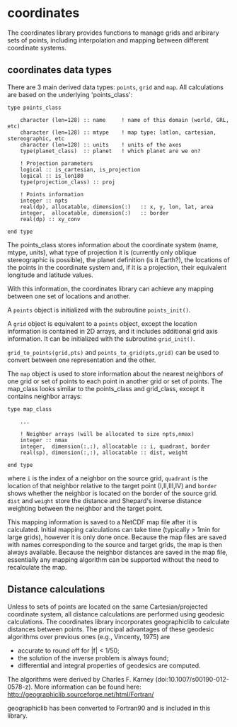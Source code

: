 
# coordinates

The coordinates library provides functions to manage grids
and aribirary sets of points, including interpolation and mapping
between different coordinate systems.

## coordinates data types

There are 3 main derived data types: `points`, `grid` and `map`. All
calculations are based on the underlying 'points_class':

    type points_class

        character (len=128) :: name     ! name of this domain (world, GRL, etc)
        character (len=128) :: mtype    ! map type: latlon, cartesian, stereographic, etc
        character (len=128) :: units    ! units of the axes
        type(planet_class)  :: planet   ! which planet are we on?

        ! Projection parameters
        logical :: is_cartesian, is_projection
        logical :: is_lon180
        type(projection_class) :: proj

        ! Points information
        integer :: npts
        real(dp), allocatable, dimension(:)   :: x, y, lon, lat, area
        integer,  allocatable, dimension(:)   :: border
        real(dp) :: xy_conv

    end type


The points_class stores information about the coordinate system (name, mtype, units),
what type of projection it is (currently only oblique stereographic is possible),
the planet definition (is it Earth?), the locations of the points in the coordinate system
and, if it is a projection, their equivalent longitude and latitude values.

With this information, the coordinates library can achieve any mapping between
one set of locations and another.

A `points` object is initialized with the subroutine `points_init()`.

A `grid` object is equivalent to a `points` object, except the location information
is contained in 2D arrays, and it includes additional grid axis information. It can
be initialized with the subroutine `grid_init()`.

`grid_to_points(grid,pts)` and `points_to_grid(pts,grid)` can be used to convert
between one representation and the other.

The `map` object is used to store information about the nearest neighbors of one
grid or set of points to each point in another grid or set of points. The map_class
looks similar to the points_class and grid_class, except it contains neighbor arrays:

    type map_class

        ...

        ! Neighbor arrays (will be allocated to size npts,nmax)
        integer :: nmax
        integer,  dimension(:,:), allocatable :: i, quadrant, border
        real(sp), dimension(:,:), allocatable :: dist, weight

    end type

where `i` is the index of a neighbor on the source grid, `quadrant` is the location
of that neighbor relative to the target point (I,II,III,IV) and `border` shows whether
the neighbor is located on the border of the source grid. `dist` and `weight` store
the distance and Shepard's inverse distance weighting between the neighbor and the
target point.

This mapping information is saved to a NetCDF map file after it is calculated. Initial
mapping calculations can take time (typically > 1min for large grids), however it is
only done once. Because the map files are saved with names corresponding to the source
and target grids, the map is then always available. Because the neighbor distances
are saved in the map file, essentially any mapping algorithm can be supported without
the need to recalculate the map.

## Distance calculations

Unless to sets of points are located on the same Cartesian/projected coordinate system,
all distance calculations are performed using geodesic calculations. The coordinates
library incorporates geographiclib to calculate distances
between points. The principal advantages of these geodesic algorithms
over previous ones (e.g., Vincenty, 1975) are
- accurate to round off for |f| < 1/50;
- the solution of the inverse problem is always found;
- differential and integral properties of geodesics are computed.

The algorithms were derived by Charles F. Karney (doi:10.1007/s00190-012-0578-z).
More information can be found here:
http://geographiclib.sourceforge.net/html/Fortran/

geographiclib has been converted to Fortran90 and is included in this library.
